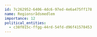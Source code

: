 ```yaml
---
id: 7c262952-6406-4dc6-97ed-4e6a475ff178
name: Regionsrådsmedlem
importance: 12
political_entities:
  - c38f015c-ffgg-44rd-54fd-d96f41578453
---
```

